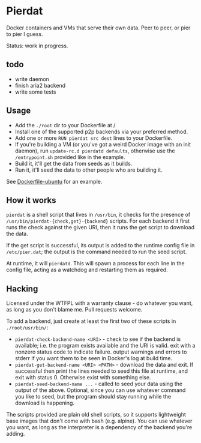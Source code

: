 # Pierdat

Docker containers and VMs that serve their own data. Peer to peer, or pier to
pier I guess.

Status: work in progress.

## todo

* write daemon
* finish aria2 backend
* write some tests

## Usage

* Add the `./root` dir to your Dockerfile at /
* Install one of the supported p2p backends via your preferred method.
* Add one or more `RUN pierdat src dest` lines to your Dockerfile.
* If you're building a VM (or you've got a weird Docker image with an init
  daemon), run `update-rc.d pierdatd defaults`, otherwise use the
  `/entrypoint.sh` provided like in the example.
* Build it, it'll get the data from seeds as it builds.
* Run it, it'll seed the data to other people who are building it.

See [Dockerfile-ubuntu](./Dockerfile-ubuntu) for an example.

## How it works

`pierdat` is a shell script that lives in `/usr/bin`, it checks for the presence
of `/usr/bin/pierdat-{check,get}-{backend}` scripts. For each backend it first
runs the check against the given URI, then it runs the get script to download
the data.

If the get script is successful, its output is added to the runtime config file
in `/etc/pier.dat`; the output is the command needed to run the seed script.

At runtime, it will `pierdatd`. This will spawn a process for each line in the
config file, acting as a watchdog and restarting them as required.

## Hacking

Licensed under the WTFPL with a warranty clause - do whatever you want, as long
as you don't blame me. Pull requests welcome.

To add a backend, just create at least the first two of these scripts in
`./root/usr/bin/`:

* `pierdat-check-backend-name <URI>` -
  check to see if the backend is available; i.e. the program exists available
  and the URI is valid. exit with a nonzero status code to indicate failure.
  output warnings and errors to stderr if you want them to be seen in Docker's
  log at build time.
* `pierdat-get-backend-name <URI> <PATH>` - download the data and exit. If
  successful then print the lines needed to seed this file at runtime, and exit
  with status 0. Otherwise exist with something else.
* `pierdat-seed-backend-name ...` - called to seed your data using the output
  of the above. Optional, since you can use whatever command you like to seed,
  but the program should stay running while the download is happening.

The scripts provided are plain old shell scripts, so it supports lightweight
base images that don't come with bash (e.g. alpine). You can use whatever you
want, as long as the interpreter is a dependency of the backend you're adding.
